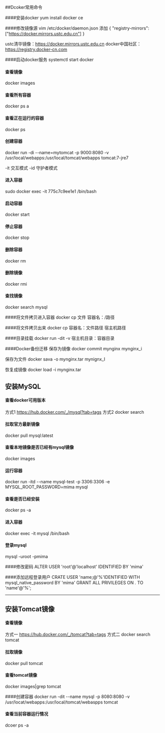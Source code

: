 ##Dcoker常用命令

####安装docker 
yum install docker ce

####修改镜像源
vim /etc/docker/daemon.json
添加
{
"registry-mirrors":["https://docker.mirrors.ustc.edu.cn"]
}

ustc清华镜像：https://docker.mirrors.ustc.edu.cn
docker中国社区：https://registry.docker-cn.com

####启动docker服务
systemctl start docker

#### 查看镜像
docker images

#### 查看所有容器
docker ps a

#### 查看正在运行的容器
docker ps 


#### 创建容器 
docker run -di --name=mytomcat -p 9000:8080 -v /usr/local/webapps:/usr/local/tomcat/webapps tomcat:7-jre7

-it 交互模式
-id 守护者模式
#### 进入容器
sudo docker exec -it 775c7c9ee1e1 /bin/bash 

#### 启动容器
docker start 

#### 停止容器
docker stop

#### 删除容器
docker rm 

#### 删除镜像
docker rmi

#### 查找镜像 
docker search mysql

####将文件拷贝进入容器
docker cp 文件 容器名：/路径

####将文件拷贝出来
docker cp 容器名：文件路径 宿主机路径

####目录挂载
docker run -dit -v 宿主机目录：容器目录


####Docker备份迁移
保存为镜像
docker commit mynginx mynginx_i

保存为文件
docker sava  -o mynginx.tar mynignx_I

恢复成镜像
docker load -i mynginx.tar


## 安装MySQL
#### 查看docker可用版本
方式1 https://hub.docker.com/_/mysql?tab=tags 
方式2 docker search

#### 拉取官方最新镜像
docker pull mysql:latest

#### 查看本地镜像是否已经有mysql镜像
docker images

#### 运行容器
docker run -itd --name mysql-test -p 3306:3306 -e MYSQL_ROOT_PASSWORD=mima mysql

#### 查看是否已经安装
docker ps -a

#### 进入容器
docker exec -it mysql /bin/bash

#### 登录mysql
mysql -uroot -pmima

####修改密码
ALTER USER 'root'@'localhost' IDENTIFIED BY 'mima'

####添加远程登录用户
CRATE USER 'name;@'%'IDENTIFIED WITH mysql_native_password BY 'mima' 
GRANT ALL PRIVILEGES ON *.* TO 'name'@'%';


---
## 安装Tomcat镜像
#### 查看镜像
方式一 https://hub.docker.com/_/tomcat?tab=tags
方式二 docker search tomcat

#### 拉取镜像
docker pull tomcat

#### 查看tomcat镜像
docker images|grep tomcat


####创建容器
docker run -dit --name mysql -p 8080:8080 -v /usr/locat/webapps:/usr/local/tomcat/webaspps tomcat

#### 查看当前容器运行情况
dcoer ps -a